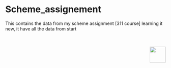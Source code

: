 # Scheme_assignement
This contains the data from my scheme assignment [311 course] learning it new, it have all the data from start 



<br/>
<br/>


<img align="right" src="https://docs.racket-lang.org/images/pict_107.png" width="50px" />
